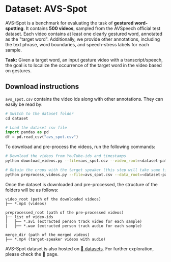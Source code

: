 # Dataset: AVS-Spot

AVS-Spot is a benchmark for evaluating the task of **gestured word-spotting**. It contains **500 videos**, sampled from the AVSpeech official test dataset. Each video contains at least one clearly gestured word, annotated as the "target word". Additionally, we provide other annotations, including the text phrase, word boundaries, and speech-stress labels for each sample.

**Task:** Given a target word, an input gesture video with a transcript/speech, the goal is to localize the occurrence of the target word in the video based on gestures.

## Download instructions

`avs_spot.csv` contains the video ids along with other annotations. They can easily be read by:

```python
# Switch to the dataset folder
cd dataset

# Load the dataset csv file
import pandas as pd
df = pd.read_csv("avs_spot.csv")
```

To download and pre-process the videos, run the following commands:

```bash
# Download the videos from YouTube-ids and timestamps
python download_videos.py --file=avs_spot.csv --video_root=<dataset-path>

# Obtain the crops with the target speaker (this step will take some time)
python preprocess_videos.py --file=avs_spot.csv --data_root=<dataset-path> --preprocessed_root=<path-to-save-the-preprocessed-data> --merge_dir=<path-to-save-audio-video-merged-results> --temp_dir=<path-to-save-intermediate-results> --metadata_root=<path-to-save-the-metadata>
```

Once the dataset is downloaded and pre-processed, the structure of the folders will be as follows:

```
video_root (path of the downloaded videos) 
├── *.mp4 (videos)
```
    
```
preprocessed_root (path of the pre-processed videos) 
├── list of video-ids
│   ├── *.avi (extracted person track video for each sample)
|	├── *.wav (extracted person track audio for each sample)
```

```
merge_dir (path of the merged videos) 
├── *.mp4 (target-speaker videos with audio)
```


AVS-Spot dataset is also hosted on [🤗 datasets](https://huggingface.co/datasets/sindhuhegde/avs-spot). For further exploration, please check the 🤗 page.
